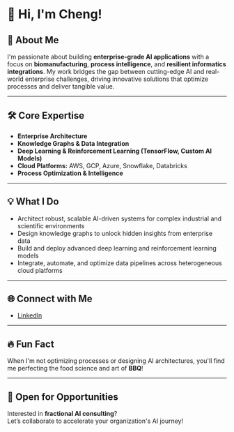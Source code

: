 # 👋 Hi, I'm Cheng!

## 🚀 About Me

I'm passionate about building **enterprise-grade AI applications** with a focus on **biomanufacturing**, **process intelligence**, and **resilient informatics integrations**. My work bridges the gap between cutting-edge AI and real-world enterprise challenges, driving innovative solutions that optimize processes and deliver tangible value.

---

## 🛠️ Core Expertise

- **Enterprise Architecture**
- **Knowledge Graphs & Data Integration**
- **Deep Learning & Reinforcement Learning (TensorFlow, Custom AI Models)**
- **Cloud Platforms:** AWS, GCP, Azure, Snowflake, Databricks
- **Process Optimization & Intelligence**

---

## 💡 What I Do

- Architect robust, scalable AI-driven systems for complex industrial and scientific environments
- Design knowledge graphs to unlock hidden insights from enterprise data
- Build and deploy advanced deep learning and reinforcement learning models
- Integrate, automate, and optimize data pipelines across heterogeneous cloud platforms

---

## 🌐 Connect with Me

- [LinkedIn](https://linkedin.com/chengh99)

---

## 🔥 Fun Fact

When I'm not optimizing processes or designing AI architectures, you'll find me perfecting the food science and art of **BBQ**!

---

## 🤝 Open for Opportunities

Interested in **fractional AI consulting**?  
Let’s collaborate to accelerate your organization's AI journey!

